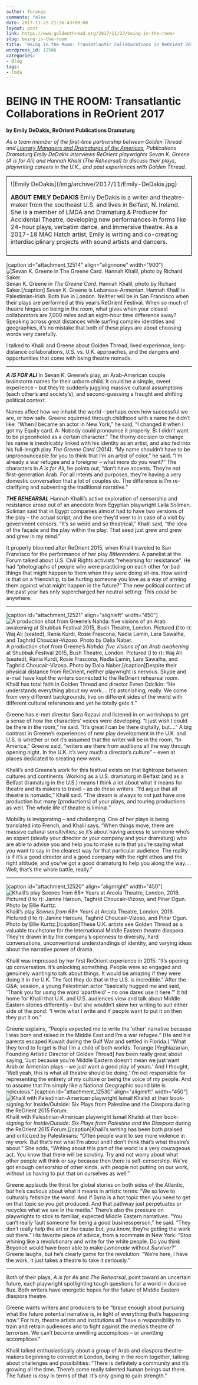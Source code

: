 ```yaml
---
author: Torange
comments: false
date: 2017-11-22 21:36:43+00:00
layout: post
link: https://www.goldenthread.org/2017/11/22/being-in-the-room/
slug: being-in-the-room
title: 'Being in the Room: Transatlantic Collaborations in ReOrient 2017'
wordpress_id: 12506
categories:
- Blog
tags:
- lmda
---
```


# **BEING IN THE ROOM: Transatlantic Collaborations in ReOrient 2017**

**by Emily DeDakis, ReOrient Publications Dramaturg**

_As a team member of the first-time partnership between Golden Thread and [Literary Managers and Dramaturgs of the Americas](http://www.lmda.org),
Publications Dramaturg Emily DeDakis interviews ReOrient playwrights Sevan K. Greene (_A is for Ali_) and Hannah Khalil (_The Rehearsal_)
to discuss their plays, playwriting careers in the U.K., and past experiences with Golden Thread._

<table width="90%" border="1" ><tr >
<td style="padding:10px;" >![Emily DeDakis](/img/archive/2017/11/Emily-DeDakis.jpg)

**ABOUT EMILY DeDAKIS** 
Emily DeDakis is a writer and theatre-maker from the southeast U.S. and lives in Belfast, N. Ireland. She is a member of LMDA and Dramaturg & Producer for Accidental Theatre, developing new performances in forms like 24-hour plays, verbatim dance, and immersive theatre. As a 2017-18 MAC Hatch artist, Emily is writing and co-creating interdisciplinary projects with sound artists and dancers.
</td></tr></table>



[caption id="attachment_12514" align="alignnone" width="900"]![Sevan K. Greene in The Greene Card. Hannah Khalil, photo by Richard Saker.](/img/archive/2017/11/sevan-hannah.jpg) Sevan K. Greene in _The Greene Card_. Hannah Khalil, photo by Richard Saker.[/caption]
Sevan K. Greene is Lebanese-Armenian. Hannah Khalil is Palestinian-Irish. Both live in London. Neither will be in San Francisco when their plays are performed at this year’s ReOrient Festival. When so much of theatre hinges on being in the room, what gives when your closest collaborators are 7,000 miles and an eight-hour time difference away? Speaking across great distances while surfing complex identities and geographies, it’s no mistake that both of these plays are about choosing words very carefully.

I talked to Khalil and Greene about Golden Thread, lived experience, long-distance collaborations, U.S. vs. U.K. approaches, and the dangers and opportunities that come with being theatre nomads.
*****
**_A IS FOR ALI_**
In Sevan K. Greene’s play, an Arab-American couple brainstorm names for their unborn child. It could be a simple, sweet experience – but they’re suddenly juggling massive cultural assumptions (each other’s and society’s), and second-guessing a fraught and shifting political context.

Names affect how we inhabit the world – perhaps even how successful we are, or how safe. Greene squirmed through childhood with a name he didn’t like: “When I became an actor in New York,” he said, “I changed it when I got my Equity card. A: Nobody could pronounce it properly. B: I didn’t want to be pigeonholed as a certain character.” The thorny decision to change his name is inextricably linked with his identity as an artist, and also fed into his full-length play _The Greene Card_ (2014). “My name shouldn’t have to be unpronounceable for you to think that I’m an artist of color,” he said. “I’m already a war refugee and a foreigner – what more do you want?” The characters in _A is for Ali_, he points out, “don’t have accents. They’re not first-generation Arab. For all intents and purposes, they’re having a very domestic conversation that a lot of couples do. The difference is I’m re-clarifying and subverting the traditional narrative.”

**_THE REHEARSAL_**
Hannah Khalil’s active exploration of censorship and resistance arose out of an anecdote from Egyptian playwright Laila Soliman. Soliman said that in Egypt companies almost had to have two versions of the play – the actual script, and the one they’d veer to in case of a visit by government censors. “It’s so weird and so theatrical,” Khalil said, “the idea of the façade and the play within the play. That seed just grew and grew and grew in my mind.”

It properly bloomed after ReOrient 2015, when Khalil traveled to San Francisco for the performance of her play _Bitterenders_. A panelist at the Forum talked about U.S. Civil Rights activists “rehearsing for resistance”. He had “photographs of people who were practicing on each other for bad things that might happen to them when they were doing sit-ins. How weird is that on a friendship, to be hurting someone you love as a way of arming them against what might happen in the future?” The new political context of the past year has only supercharged her neutral setting: This _could_ be anywhere.
*****
[caption id="attachment_12521" align="alignleft" width="450"]![A production shot from Greene’s Nahda: five visions of an Arab awakening at Shubbak Festival 2015, Bush Theatre, London. Pictured (l to r): Waj Ali (seated), Rania Kurdi, Rosie Frascona, Nadia Lamin, Lara Sawalha, and Taghrid Choucair-Vizoso. Photo by Dalia Naber.](/img/archive/2017/11/Sevan-Production-Small.jpg)A production shot from Greene’s _Nahda: five visions of an Arab awakening_ at Shubbak Festival 2015, Bush Theatre, London. Pictured (l to r): Waj Ali (seated), Rania Kurdi, Rosie Frascona, Nadia Lamin, Lara Sawalha, and Taghrid Choucair-Vizoso. Photo by Dalia Naber.[/caption]Despite their physical distance from ReOrient, neither playwright is nervous. Skype and e-mail have kept the writers connected to the ReOrient rehearsal room. Khalil has total faith in Golden Thread and director Evren Odcikin: “He understands everything about my work.... It’s astonishing, really. We come from very different backgrounds, live on different sides of the world with different cultural references and yet he totally gets it.”

Greene has e-met director Sara Razavi and listened in on workshops to get a sense of how the characters’ voices were developing. “I just wish I could be there in the room,” he said. “It’s great I can be there digitally, but....” A big contrast in Greene’s experiences of new play development in the U.K. and U.S. is whether or not it’s assumed that the writer will be in the room. “In America,” Greene said, “writers are there from auditions all the way through opening night. In the U.K. it’s very much a director’s culture” – even at places dedicated to creating new work.

Khalil’s and Greene’s work for this festival exists on that tightrope between cultures and continents. Working as a U.S. dramaturg in Belfast (and as a Belfast dramaturg in the U.S.) means I think a lot about what it means for theatre and its makers to travel – as do these writers. “I’d argue that all theatre is nomadic,” Khalil said. “The dream is always to not just have one production but many [productions] of your plays, and touring productions as well. The whole life of theatre is liminal.”

Mobility is invigorating – and challenging. One of her plays is being translated into French, and Khalil says, “When things move, there are massive cultural sensitivities; so it’s about having access to someone who’s an expert (ideally your director or your company and your dramaturg) who are able to advise you and help you to make sure that you’re saying what you want to say in the clearest way for that particular audience. The reality is if it’s a good director and a good company with the right ethos and the right attitude, and you’ve got a good dramaturg to help you along the way.... Well, that’s the whole battle, really.”
*****
[caption id="attachment_12520" align="alignright" width="450"]![Khalil’s play Scenes from 68* Years at Arcola Theatre, London, 2016. Pictured (l to r): Janine Haroun, Taghrid Choucair-Vizoso, and Pinar Ogun. Photo by Ellie Kurttz. ](/img/archive/2017/11/Hannah-Production-Small.jpg)Khalil’s play _Scenes from 68* Years_ at Arcola Theatre, London, 2016.  
Pictured (l to r): Janine Harouni, Taghrid Choucair-Vizoso, and Pinar Ogun. Photo by Ellie Kurttz.[/caption]These U.K. artists see Golden Thread as a valuable touchstone for the international Middle Eastern theatre diaspora. They’re drawn in by the company’s openness to diversity, hard conversations, unconventional understandings of identity, and varying ideas about the narrative power of drama.

Khalil was impressed by her first ReOrient experience in 2015: “It’s opening up conversation. It’s unlocking something. People were so engaged and genuinely wanting to talk about things. It would be amazing if they were doing it in the U.K. The fact they do that in the U.S. is incredible.” After the Q&A; session, a young Palestinian actor “basically hugged me and said, ‘Thank you for using the word ‘apartheid’ – no one dares use it here.’” It hit home for Khalil that U.K. and U.S. audiences view and talk about Middle Eastern stories differently – but she wouldn’t skew her writing to suit either side of the pond: “I write what I write and if people want to put it on then they put it on.”

Greene explains, “People expected me to write the ‘other’ narrative because I was born and raised in the Middle East and I’m a war refugee.” (He and his parents escaped Kuwait during the Gulf War and settled in Florida.) “What they tend to forget is that I’m a child of both worlds. Torange [Yeghiazarian, Founding Artistic Director of Golden Thread] has been really great about saying, ‘Just because you’re Middle Eastern doesn’t mean we just want Arab or Armenian plays – we just want a good play of yours.’ And I thought, ‘Well yeah, this is what all theatre should be doing.’ I’m not responsible for representing the entirety of my culture or being the voice of my people. And to assume that I’m simply like a National Geographic sound bite is ridiculous.”
[caption id="attachment_12530" align="alignleft" width="450"]![Khalil with Palestinian-American playwright Ismail Khalidi at their book-signing for Inside/Outside: Six Plays from Palestine and the Diaspora during the ReOrient 2015 Forum.](/img/archive/2017/11/hannah-ismail-web-e1511418590820.jpg)Khalil with Palestinian-American playwright Ismail Khalidi at their book-signing for _Inside/Outside: Six Plays from Palestine and the Diaspora_ during the ReOrient 2015 Forum.[/caption]Khalil’s writing has been both praised and criticized by Palestinians: “Often people want to see more violence in my work. But that’s not what I’m about and I don’t think that’s what theatre’s about.”  She adds, “Writing about this part of the world is a very courageous act. You know that there will be scrutiny. Try and not worry about what other people will think or say because then there is self-censorship. We’ve got enough censorship of other kinds, with people not putting on our work, without us having to put that on ourselves as well.”

Greene applauds the thirst for global stories on both sides of the Atlantic, but he’s cautious about what it means in artistic terms: “We so love to culturally fetishize the world. And if Syria is a hot topic then you need to get on that topic so you get produced. And that pathway just perpetuates or recycles what we see in the media.” There’s also the pressure on playwrights to stick to familiar, expected Middle Eastern narratives. “You can’t really fault someone for being a good businessperson,” he said. “They don’t really help the art or the cause but, you know, they’re getting the work out there.” His favorite piece of advice, from a roommate in New York: “Stop whining like a revolutionary and write for the white people. Do you think Beyoncé would have been able to make _Lemonade_ without _Survivor_?” Greene laughs, but he’s clearly game for the revolution: “We’re here, I have the work, it just takes a theatre to take it seriously.”

*****
Both of their plays, _A is for Ali_ and _The Rehearsal_, point toward an uncertain future, each playwright spotlighting tough questions for a world in divisive flux. Both writers have energetic hopes for the future of Middle Eastern diaspora theatre.

Greene wants writers and producers to be “brave enough about pursuing what the future potential narrative is, in light of everything that’s happening now.” For him, theatre artists and institutions all “have a responsibility to train and retrain audiences and to fight against the media’s theatre of terrorism. We can’t become unwilling accomplices – or unwitting accomplices.”

Khalil talked enthusiastically about a group of Arab and diaspora theatre-makers beginning to connect in London, being in the room together, talking about challenges and possibilities: “There is definitely a community and it’s growing all the time. There’s some really talented human beings out there. The future is rosy in terms of that. It’s only going to gain strength.”
